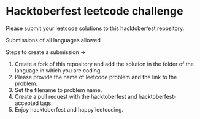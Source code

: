 # Hacktoberfest leetcode challenge

Please submit your leetcode solutions to this hacktoberfest repository.

Submissions of all languages allowed

Steps to create a submission ->

1. Create a fork of this repository and add the solution in the folder of the language in which you are coding.
2. Please provide the name of leetcode problem and the link to the problem.
3. Set the filename to problem name.
4. Create a pull request with the hacktoberfest and hacktoberfest-accepted tags.
5. Enjoy hacktoberfest and happy leetcoding.
